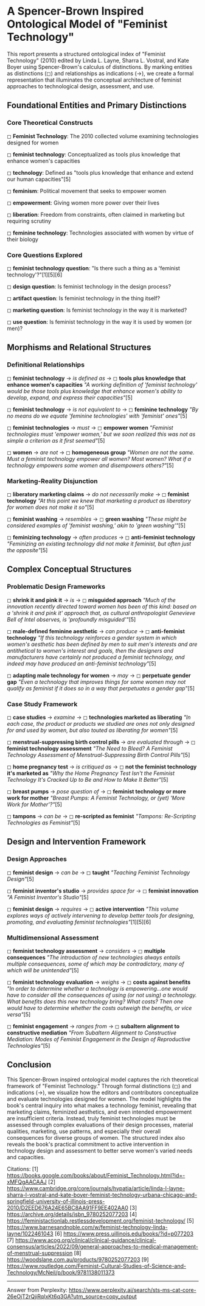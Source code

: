 # A Spencer-Brown Inspired Ontological Model of "Feminist Technology"

This report presents a structured ontological index of "Feminist Technology" (2010) edited by Linda L. Layne, Sharra L. Vostral, and Kate Boyer using Spencer-Brown's calculus of distinctions. By marking entities as distinctions (◻) and relationships as indications (→), we create a formal representation that illuminates the conceptual architecture of feminist approaches to technological design, assessment, and use.

## Foundational Entities and Primary Distinctions

### Core Theoretical Constructs

◻ **Feminist Technology**: The 2010 collected volume examining technologies designed for women

◻ **feminist technology**: Conceptualized as tools plus knowledge that enhance women's capacities

◻ **technology**: Defined as "tools plus knowledge that enhance and extend our human capacities"[5]

◻ **feminism**: Political movement that seeks to empower women

◻ **empowerment**: Giving women more power over their lives

◻ **liberation**: Freedom from constraints, often claimed in marketing but requiring scrutiny

◻ **feminine technology**: Technologies associated with women by virtue of their biology

### Core Questions Explored

◻ **feminist technology question**: "Is there such a thing as a 'feminist technology'?"[1][5][6]

◻ **design question**: Is feminist technology in the design process?

◻ **artifact question**: Is feminist technology in the thing itself?

◻ **marketing question**: Is feminist technology in the way it is marketed?

◻ **use question**: Is feminist technology in the way it is used by women (or men)?

## Morphisms and Relational Structures

### Definitional Relationships

◻ **feminist technology** → *is defined as* → ◻ **tools plus knowledge that enhance women's capacities**
   *"A working definition of 'feminist technology' would be those tools plus knowledge that enhance women's ability to develop, expand, and express their capacities"*[5]

◻ **feminist technology** → *is not equivalent to* → ◻ **feminine technology**
   *"By no means do we equate 'feminine technologies' with 'feminist' ones"*[5]

◻ **feminist technologies** → *must* → ◻ **empower women**
   *"Feminist technologies must 'empower women,' but we soon realized this was not as simple a criterion as it first seemed"*[5]

◻ **women** → *are not* → ◻ **homogeneous group**
   *"Women are not the same. Must a feminist technology empower all women? Most women? What if a technology empowers some women and disempowers others?"*[5]

### Marketing-Reality Disjunction

◻ **liberatory marketing claims** → *do not necessarily make* → ◻ **feminist technology**
   *"At this point we knew that marketing a product as liberatory for women does not make it so"*[5]

◻ **feminist washing** → *resembles* → ◻ **green washing**
   *"These might be considered examples of 'feminist washing,' akin to 'green washing'"*[5]

◻ **feminizing technology** → *often produces* → ◻ **anti-feminist technology**
   *"Feminizing an existing technology did not make it feminist, but often just the opposite"*[5]

## Complex Conceptual Structures

### Problematic Design Frameworks

◻ **shrink it and pink it** → *is* → ◻ **misguided approach**
   *"Much of the innovation recently directed toward women has been of this kind: based on a 'shrink it and pink it' approach that, as cultural anthropologist Genevieve Bell of Intel observes, is 'profoundly misguided'"*[5]

◻ **male-defined feminine aesthetic** → *can produce* → ◻ **anti-feminist technology**
   *"If this technology reinforces a gender system in which women's aesthetic has been defined by men to suit men's interests and are antithetical to women's interest and goals, then the designers and manufacturers have certainly not produced a feminist technology, and indeed may have produced an anti-feminist technology"*[5]

◻ **adapting male technology for women** → *may* → ◻ **perpetuate gender gap**
   *"Even a technology that improves things for some women may not qualify as feminist if it does so in a way that perpetuates a gender gap"*[5]

### Case Study Framework

◻ **case studies** → *examine* → ◻ **technologies marketed as liberating**
   *"In each case, the product or products we studied are ones not only designed for and used by women, but also touted as liberating for women"*[5]

◻ **menstrual-suppressing birth control pills** → *are evaluated through* → ◻ **feminist technology assessment**
   *"The Need to Bleed? A Feminist Technology Assessment of Menstrual-Suppressing Birth Control Pills"*[5]

◻ **home pregnancy test** → *is critiqued as* → ◻ **not the feminist technology it's marketed as**
   *"Why the Home Pregnancy Test Isn't the Feminist Technology It's Cracked Up to Be and How to Make It Better"*[5]

◻ **breast pumps** → *pose question of* → ◻ **feminist technology or more work for mother**
   *"Breast Pumps: A Feminist Technology, or (yet) 'More Work for Mother'?"*[5]

◻ **tampons** → *can be* → ◻ **re-scripted as feminist**
   *"Tampons: Re-Scripting Technologies as Feminist"*[5]

## Design and Intervention Framework

### Design Approaches

◻ **feminist design** → *can be* → ◻ **taught**
   *"Teaching Feminist Technology Design"*[5]

◻ **feminist inventor's studio** → *provides space for* → ◻ **feminist innovation**
   *"A Feminist Inventor's Studio"*[5]

◻ **feminist design** → *requires* → ◻ **active intervention**
   *"This volume explores ways of actively intervening to develop better tools for designing, promoting, and evaluating feminist technologies"*[1][5][6]

### Multidimensional Assessment

◻ **feminist technology assessment** → *considers* → ◻ **multiple consequences**
   *"The introduction of new technologies always entails multiple consequences, some of which may be contradictory, many of which will be unintended"*[5]

◻ **feminist technology evaluation** → *weighs* → ◻ **costs against benefits**
   *"In order to determine whether a technology is empowering...one would have to consider all the consequences of using (or not using) a technology. What benefits does this new technology bring? What costs? Then one would have to determine whether the costs outweigh the benefits, or vice versa"*[5]

◻ **feminist engagement** → *ranges from* → ◻ **subaltern alignment to constructive mediation**
   *"From Subaltern Alignment to Constructive Mediation: Modes of Feminist Engagement in the Design of Reproductive Technologies"*[5]

## Conclusion

This Spencer-Brown inspired ontological model captures the rich theoretical framework of "Feminist Technology." Through formal distinctions (◻) and indications (→), we visualize how the editors and contributors conceptualize and evaluate technologies designed for women. The model highlights the book's central inquiry into what makes a technology feminist, revealing that marketing claims, feminized aesthetics, and even intended empowerment are insufficient criteria. Instead, truly feminist technologies must be assessed through complex evaluations of their design processes, material qualities, marketing, use patterns, and especially their overall consequences for diverse groups of women. The structured index also reveals the book's practical commitment to active intervention in technology design and assessment to better serve women's varied needs and capacities.

Citations:
[1] https://books.google.com/books/about/Feminist_Technology.html?id=-xMFQgAACAAJ
[2] https://www.cambridge.org/core/journals/hypatia/article/linda-l-layne-sharra-l-vostral-and-kate-boyer-feminist-technology-urbana-chicago-and-springfield-university-of-illinois-press-2010/D2EED676A24E65BC8AA91FF9EE402AA0
[3] https://archive.org/details/isbn_9780252077203
[4] https://feministactionlab.restlessdevelopment.org/feminist-technology/
[5] https://www.barnesandnoble.com/w/feminist-technology-linda-layne/1022461043
[6] https://www.press.uillinois.edu/books/?id=p077203
[7] https://www.acog.org/clinical/clinical-guidance/clinical-consensus/articles/2022/09/general-approaches-to-medical-management-of-menstrual-suppression
[8] https://woodslane.com.au/products/9780252077203
[9] https://www.routledge.com/Feminist-Cultural-Studies-of-Science-and-Technology/McNeil/p/book/9781138011373

---
Answer from Perplexity: https://www.perplexity.ai/search/sts-ms-cat-core-26eOjT2rQjiRqIxKt6q3GA?utm_source=copy_output